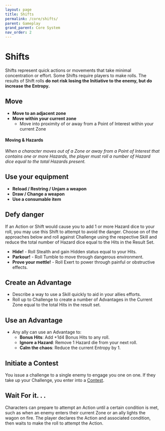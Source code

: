 ```yaml
---
layout: page
title: Shifts
permalink: /core/shifts/
parent: Gameplay
grand_parent: Core System
nav_order: 2
---
```


# Shifts

Shifts represent quick actions or movements that take minimal concentration or effort.  Some Shifts require players to make rolls.  The results of Shift rolls **do not risk losing the Initiative to the enemy, but do increase the Entropy.**

## Move
- **Move to an adjacent zone**
- **Move within your current zone**
    - Move into proximity of or away from a Point of Interest within your current Zone

#### Moving & Hazards
*When a character moves out of a Zone or away from a Point of Interest that contains one or more Hazards, the player must roll a number of Hazard dice equal to the total Hazards present.*

## Use your equipment
- **Reload / Restring / Unjam a weapon**
- **Draw / Change  a weapon**
- **Use a consumable item**

## Defy danger
If an Action or Shift would cause you to add 1 or more Hazard dice to your roll, you may use this Shift to attempt to avoid the danger.  Choose on of the approaches below and roll against Challenge using the respective Skill and reduce the total number of Hazard dice equal to the Hits in the Result Set. 
- **Hide!** - Roll Stealth and gain Hidden status equal to your Hits.
- **Parkour!** - Roll Tumble to move through dangerous environment.
- **Prove your mettle!** - Roll Exert to power through painful or obstructive effects.

## Create an Advantage
- Describe a way to use a Skill quickly to aid in your allies efforts.
- Roll up to Challenge to create a number of Advantages in the Current Zone equal to the total Hits in the result set.

## Use an Advantage
- Any ally can use an Advantage to:
    - **Bonus Hits**: Add +1d4 Bonus Hits to any roll.
    - **Ignore a Hazard**: Remove 1 Hazard die from your next roll.
    - **Calm the chaos**: Reduce the current Entropy by 1.

## Initiate a Contest
You issue a challenge to a single enemy to engage you one on one.  If they take up your Challenge, you enter into a <a href='/no1_system/core/gameplay/contests/'>Contest</a>.

## Wait For it. . .
Characters can prepare to attempt an Action until a certain condition is met, such as when an enemy enters their current Zone or an ally lights the wagon on fire.  The player declares the Action and associated condition, then waits to make the roll to attempt the Action.
